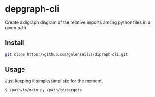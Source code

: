 # depgraph-cli

Create a digraph diagram of the relative imports among python files in a given path.

## Install

```bash
git clone https://github.com/galenseilis/dipraph-cli.git
```

## Usage

Just keeping it simple/simplistic for the moment.

```bash
$ /path/to/main.py /path/to/targets
```

